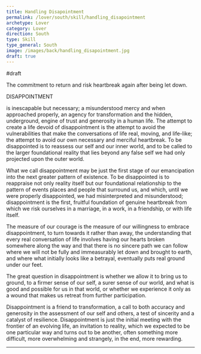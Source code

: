 ```yaml
---
title: Handling Disapointment
permalink: /lover/south/skill/handling_disapointment
archetype: Lover
category: Lover
direction: South
type: Skill
type_general: South
image: /images/back/handling_disapointment.jpg
draft: true
---
```

#draft   
  
The commitment to return and risk heartbreak again after being let down.  
  
DISAPPOINTMENT  
  
is inescapable but necessary; a misunderstood mercy and when approached properly, an agency for transformation and the hidden, underground, engine of trust and generosity in a human life. The attempt to create a life devoid of disappointment is the attempt to avoid the vulnerabilities that make the conversations of life real, moving, and life-like; the attempt to avoid our own necessary and merciful heartbreak. To be disappointed is to reassess our self and our inner world, and to be called to the larger foundational reality that lies beyond any false self we had only projected upon the outer world.   
  
What we call disappointment may be just the first stage of our emancipation into the next greater pattern of existence. To be disappointed is to reappraise not only reality itself but our foundational relationship to the pattern of events places and people that surround us, and which, until we were properly disappointed, we had misinterpreted and misunderstood; disappointment is the first, fruitful foundation of genuine heartbreak from which we risk ourselves in a marriage, in a work, in a friendship, or with life itself.  
  
The measure of our courage is the measure of our willingness to embrace disappointment, to turn towards it rather than away, the understanding that every real conversation of life involves having our hearts broken somewhere along the way and that there is no sincere path we can follow where we will not be fully and immeasurably let down and brought to earth, and where what initially looks like a betrayal, eventually puts real ground under our feet.  
  
The great question in disappointment is whether we allow it to bring us to ground, to a firmer sense of our self, a surer sense of our world, and what is good and possible for us in that world, or whether we experience it only as a wound that makes us retreat from further participation.   
  
Disappointment is a friend to transformation, a call to both accuracy and generosity in the assessment of our self and others, a test of sincerity and a catalyst of resilience. Disappointment is just the initial meeting with the frontier of an evolving life, an invitation to reality, which we expected to be one particular way and turns out to be another, often something more difficult, more overwhelming and strangely, in the end, more rewarding.   

---
